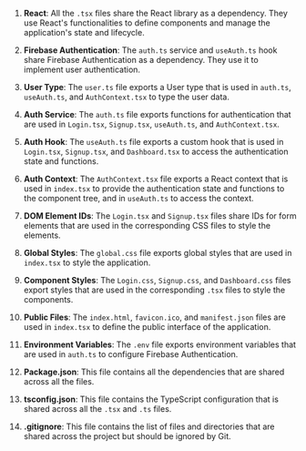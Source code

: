 1. **React**: All the `.tsx` files share the React library as a dependency. They use React's functionalities to define components and manage the application's state and lifecycle.

2. **Firebase Authentication**: The `auth.ts` service and `useAuth.ts` hook share Firebase Authentication as a dependency. They use it to implement user authentication.

3. **User Type**: The `user.ts` file exports a User type that is used in `auth.ts`, `useAuth.ts`, and `AuthContext.tsx` to type the user data.

4. **Auth Service**: The `auth.ts` file exports functions for authentication that are used in `Login.tsx`, `Signup.tsx`, `useAuth.ts`, and `AuthContext.tsx`.

5. **Auth Hook**: The `useAuth.ts` file exports a custom hook that is used in `Login.tsx`, `Signup.tsx`, and `Dashboard.tsx` to access the authentication state and functions.

6. **Auth Context**: The `AuthContext.tsx` file exports a React context that is used in `index.tsx` to provide the authentication state and functions to the component tree, and in `useAuth.ts` to access the context.

7. **DOM Element IDs**: The `Login.tsx` and `Signup.tsx` files share IDs for form elements that are used in the corresponding CSS files to style the elements.

8. **Global Styles**: The `global.css` file exports global styles that are used in `index.tsx` to style the application.

9. **Component Styles**: The `Login.css`, `Signup.css`, and `Dashboard.css` files export styles that are used in the corresponding `.tsx` files to style the components.

10. **Public Files**: The `index.html`, `favicon.ico`, and `manifest.json` files are used in `index.tsx` to define the public interface of the application.

11. **Environment Variables**: The `.env` file exports environment variables that are used in `auth.ts` to configure Firebase Authentication.

12. **Package.json**: This file contains all the dependencies that are shared across all the files.

13. **tsconfig.json**: This file contains the TypeScript configuration that is shared across all the `.tsx` and `.ts` files.

14. **.gitignore**: This file contains the list of files and directories that are shared across the project but should be ignored by Git.